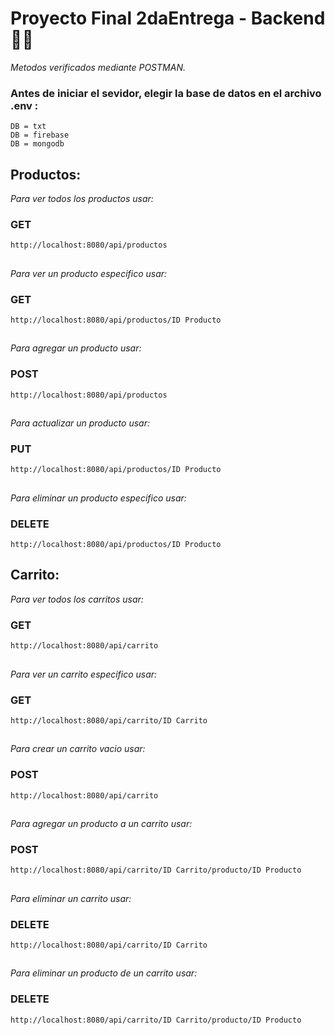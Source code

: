 # Proyecto Final 2daEntrega - Backend 👨‍💻
_Metodos verificados mediante POSTMAN._

### Antes de iniciar el sevidor, elegir la base de datos en el archivo .env :
```
DB = txt
DB = firebase
DB = mongodb
```

## Productos: 

_Para ver todos los productos usar:_
### GET
```
http://localhost:8080/api/productos
```
##  
_Para ver un producto especifico usar:_
### GET
```
http://localhost:8080/api/productos/ID Producto
```
##  
_Para agregar un producto usar:_
### POST
```
http://localhost:8080/api/productos
```
##  
_Para actualizar un producto usar:_
### PUT
```
http://localhost:8080/api/productos/ID Producto
```
##  
_Para eliminar un producto especifico usar:_
### DELETE
```
http://localhost:8080/api/productos/ID Producto
```
##  

## Carrito:

_Para ver todos los carritos usar:_
### GET
```
http://localhost:8080/api/carrito
```
##  
_Para ver un carrito especifico usar:_
### GET
```
http://localhost:8080/api/carrito/ID Carrito
```
##  
_Para crear un carrito vacio usar:_
### POST
```
http://localhost:8080/api/carrito
```
##  
_Para agregar un producto a un carrito usar:_
### POST
```
http://localhost:8080/api/carrito/ID Carrito/producto/ID Producto
```
##  
_Para eliminar un carrito usar:_
### DELETE      
```
http://localhost:8080/api/carrito/ID Carrito
```
##  
_Para eliminar un producto de un carrito usar:_
### DELETE
```
http://localhost:8080/api/carrito/ID Carrito/producto/ID Producto
```
